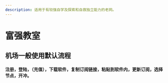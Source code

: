 ```yaml
---
description: 适用于有较强自学及探索和自救独立能力的老网。
---
```


# 富强教室

## 机场一般使用默认流程

#### 注册，登陆，（充值），下载软件，复制订阅链接，粘贴到软件内，更新订阅，选择节点，开冲。




